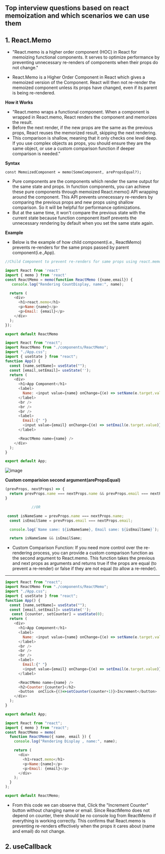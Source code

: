 ## Top interview questions based on react memoization and which scenarios we can use them


## 1. **React.Memo**


- "React.memo is a higher order component (HOC) in React for memoizing functional components. It serves to optimize performance by preventing unnecessary re-renders of components when their props do not change."

- React.Memo is a Higher Order Component in React which gives a memoized version of the Component. React will then not re-render the memoized component unless its props have changed, even if its parent is being re-rendered.

**How it Works**

- "React.memo wraps a functional component. When a component is wrapped in React.memo, React renders the component and memorizes the result. 
- Before the next render, if the new props are the same as the previous props, React reuses the memorized result, skipping the next rendering. 
- This comparison is shallow, meaning that it only checks one level deep. If you use complex objects as props, you should ensure they are the same object, or use a custom comparison function if deeper comparison is needed."

**Syntax**

`const MemoizedComponent = memo(SomeComponent, arePropsEqual?);`

- Pure components are the components which render the same output for the same state and props. In function components, you can achieve these pure components through memoized React.memo() API wrapping around the component. This API prevents unnecessary re-renders by comparing the previous props and new props using shallow comparison. So it will be helpful for performance optimizations.
- But at the same time, it won't compare the previous state with the current state because function component itself prevents the unnecessary rendering by default when you set the same state again.


**Example**

- Below is the example of how child component(i.e., ReactMemo) prevents re-renders for the same props passed by parent component(i.e.,App).

```js
//Child Component to prevent re-renders for same props using react.memo

import React from 'react'
import { memo } from 'react'
const ReactMemo = memo(function ReactMemo ({name,email}) {
   console.log("Rendering CountDisplay, name:", name);

  return (
    <div>
      <h1>react.memo</h1>
      <p>Name:{name}</p>
      <p>Email: {email}</p>
    </div>
  );
});

export default ReactMemo
```


```js
import React from "react";
import ReactMemo from "./components/ReactMemo";
import "./App.css";
import { useState } from "react";
function App() {
  const [name,setName]= useState("");
  const [email,setEmail]= useState('');
  return (
    <div>
      <h1>App Component</h1>
      <label>
        Name: <input value={name} onChange={(e) => setName(e.target.value)} />
      </label>
      <br />
      <br />
      <br />
      <label>
        Email:{" "}
        <input value={email} onChange={(e) => setEmail(e.target.value)} />
      </label>

      <ReactMemo name={name} />
    </div>
  );
}

export default App;
```



![image](https://github.com/venkatdas/Interview_prep/assets/43024084/6bad56db-5185-485e-870c-607b3e7e7c49)


**Custom comparision second argument(arePropsEqual)**


```js
(prevProps, nextProps) => {
  return prevProps.name === nextProps.name && prevProps.email === nextProps.email;
}

            //OR

 const isNameSame = prevProps.name === nextProps.name;
  const isEmailSame = prevProps.email === nextProps.email;

  console.log(`Name same: ${isNameSame}, Email same: ${isEmailSame}`);

  return isNameSame && isEmailSame;
```

- Custom Comparison Function: If you need more control over the re-rendering process, you can provide a custom comparison function as the second argument to React.memo. This function takes the previous and next props as arguments and returns true if the props are equal (to prevent a re-render) or false if they are not equal (to allow a re-render).


__________________

```js
import React from "react";
import ReactMemo from "./components/ReactMemo";
import "./App.css";
import { useState } from "react";
function App() {
  const [name,setName]= useState("");
  const [email,setEmail]= useState('');
   const [counter, setCounter] = useState(0); 
  return (
    <div>
      <h1>App Component</h1>
      <label>
        Name: <input value={name} onChange={(e) => setName(e.target.value)} />
      </label>
      <br />
      <br />
      <br />
      <label>
        Email:{" "}
        <input value={email} onChange={(e) => setEmail(e.target.value)} />
      </label>

      <ReactMemo name={name} />
      <h2>Counter:{counter}</h2>
      <button  onClick={()=>setCounter(counter+1)}>Increment</button>
    </div>
  );
}

export default App;
```

```js
import React from "react";
import { memo } from "react";
const ReactMemo = memo(
  function ReactMemo({ name, email }) {
    console.log("Rendering Display , name:", name);

    return (
      <div>
        <h1>react.memo</h1>
        <p>Name:{name}</p>
        <p>Email: {email}</p>
      </div>
    );
  }
);

export default ReactMemo;
```

- From this code we can observe that, Click the "Increment Counter" button without changing name or email. Since ReactMemo does not depend on counter, there should be no console log from ReactMemo if everything is working correctly. This confirms that React.memo is preventing re-renders effectively when the props it cares about (name and email) do not change.


## 2. useCallback 

